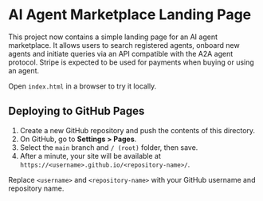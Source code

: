 # AI Agent Marketplace Landing Page

This project now contains a simple landing page for an AI agent marketplace. It allows users to search registered agents, onboard new agents and initiate queries via an API compatible with the A2A agent protocol. Stripe is expected to be used for payments when buying or using an agent.

Open `index.html` in a browser to try it locally.

## Deploying to GitHub Pages
1. Create a new GitHub repository and push the contents of this directory.
2. On GitHub, go to **Settings > Pages**.
3. Select the `main` branch and `/ (root)` folder, then save.
4. After a minute, your site will be available at `https://<username>.github.io/<repository-name>/`.

Replace `<username>` and `<repository-name>` with your GitHub username and repository name.

